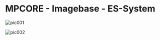 # MPCORE - Imagebase - ES-System


![pic001](https://raw.githubusercontent.com/mpcore-hub/mpcore-library/nxt-legacy/Imagebase/_System/ES-System_mpcore2-01.jpg "Console")

![pic002](https://raw.githubusercontent.com/mpcore-hub/mpcore-library/nxt-legacy/Imagebase/_System/ES-System_mpcore2-02.jpg "Console")
